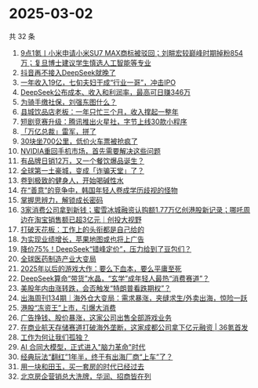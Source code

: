 # 2025-03-02

共 32 条

<!-- BEGIN 36KR -->
<!-- 最后更新时间 2025-03-02 00:08:39 +0800 -->
1. [​9点1氪丨小米申请小米SU7 MAX商标被驳回​；刘畊宏较巅峰时期掉粉854万；复旦博士建议学生慎选人工智能等专业](https://36kr.com/p/3186314651787400)
1. [抖音再不接入DeepSeek就晚了](https://36kr.com/p/3187120085229445)
1. [一年收入19亿，七旬夫妇干成“行业一哥”，冲击IPO](https://36kr.com/p/3186294257983624)
1. [DeepSeek公布成本、收入和利润率，最高可日赚346万](https://36kr.com/p/3187549107675268)
1. [为骑手缴社保，刘强东图什么？](https://36kr.com/p/3186373821439877)
1. [县城饮品店老板：一年只忙三个月，收入撑起一整年](https://36kr.com/p/3184136739724936)
1. [短剧竞赛升级：腾讯推出火星社，字节上线30款小程序](https://36kr.com/p/3186307889815682)
1. [「万亿总裁」雷军，拼了](https://36kr.com/p/3187017347047559)
1. [30块坐700公里，低价火车票被抢疯了](https://36kr.com/p/3187001348284553)
1. [NVIDIA重回手机市场，首先需要解决这些问题](https://36kr.com/p/3186293613076609)
1. [有品牌日销12万，又一个餐饮爆品诞生？](https://36kr.com/p/3186224714489985)
1. [全球第一土豪城，变成「诈骗天堂」了？](https://36kr.com/p/3187001266003845)
1. [卷到极致的健身人，开始喝碱性水](https://36kr.com/p/3186470425829505)
1. [在“善意”的竞争中，韩国年轻人卷成学历歧视的怪物](https://36kr.com/p/3186239838003328)
1. [掌握思辨力，解锁成长密码](https://36kr.com/p/3183160514731398)
1. [3家消费公司拿到新钱；蜜雪冰城融资认购额1.77万亿创港股新记录；哪吒周边在淘宝销售额已超3亿元｜创投大视野](https://36kr.com/p/3184570197614210)
1. [打破天花板：工作上的头衔都是自己给的](https://36kr.com/p/3177852900561536)
1. [为实现业绩增长，苹果地图或也将上广告](https://36kr.com/p/3186293822005379)
1. [降价75%！DeepSeek“错峰定价”，压力给到了豆包们？](https://36kr.com/p/3186245802483848)
1. [全球医药制造产业大变局](https://36kr.com/p/3186240696098693)
1. [2025年以后的游戏大作：要么下血本，要么平庸至死](https://36kr.com/p/3186419351167112)
1. [DeepSeek算命“带货”水晶，“玄学”成年轻人最热“消费赛道”？](https://36kr.com/p/3186290917269383)
1. [美股年内由涨转跌，会否触发“特朗普看跌期权”？](https://36kr.com/p/3186296957706115)
1. [出海周刊134期｜海外仓大变局：需求暴涨，夹缝求生/外卖出海，惊险一跃](https://36kr.com/p/3185993868599426)
1. [港股“冻资王”上市，引爆大消费](https://36kr.com/p/3186294456278920)
1. [广告挣钱、股价暴涨，这家公司出售全部游戏业务](https://36kr.com/p/3186353042448262)
1. [在商业航天存储赛道打破海外垄断，这家成都公司拿下亿元融资 | 36氪首发](https://36kr.com/p/3185905918943110)
1. [工作为何让我们孤独？](https://36kr.com/p/3186942684864642)
1. [AI 合同大模型，正式进入"脑力革命"时代](https://36kr.com/p/3186117407875209)
1. [经典玩法“翻红”1年半，终于有出海厂商“上车”了？](https://36kr.com/p/3186352161071238)
1. [用一块和田玉，买一套房的时代已经过去](https://36kr.com/p/3185707842642050)
1. [北京房企营销总大洗牌，华润、招商皆在列](https://36kr.com/p/3187575898267520)
<!-- END 36KR -->